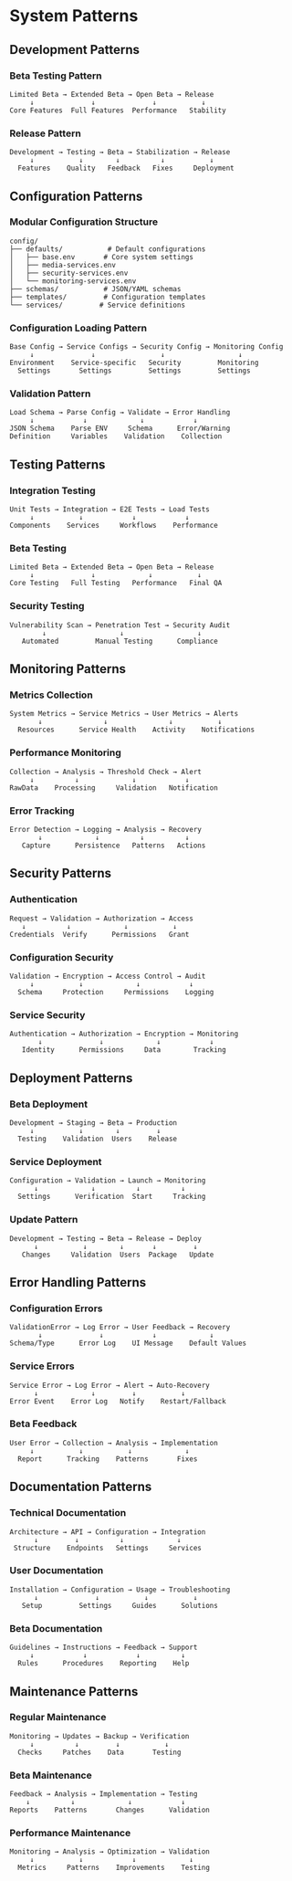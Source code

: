 # System Patterns

## Development Patterns

### Beta Testing Pattern

```
Limited Beta → Extended Beta → Open Beta → Release
     ↓              ↓              ↓           ↓
Core Features  Full Features  Performance   Stability
```

### Release Pattern

```
Development → Testing → Beta → Stabilization → Release
     ↓           ↓        ↓          ↓           ↓
  Features    Quality   Feedback   Fixes     Deployment
```

## Configuration Patterns

### Modular Configuration Structure

```
config/
├── defaults/           # Default configurations
│   ├── base.env       # Core system settings
│   ├── media-services.env
│   ├── security-services.env
│   └── monitoring-services.env
├── schemas/           # JSON/YAML schemas
├── templates/         # Configuration templates
└── services/         # Service definitions
```

### Configuration Loading Pattern

```
Base Config → Service Configs → Security Config → Monitoring Config
     ↓              ↓                ↓                  ↓
Environment    Service-specific   Security         Monitoring
  Settings       Settings         Settings         Settings
```

### Validation Pattern

```
Load Schema → Parse Config → Validate → Error Handling
     ↓            ↓             ↓            ↓
JSON Schema    Parse ENV     Schema      Error/Warning
Definition     Variables    Validation    Collection
```

## Testing Patterns

### Integration Testing

```
Unit Tests → Integration → E2E Tests → Load Tests
     ↓           ↓            ↓            ↓
Components    Services     Workflows    Performance
```

### Beta Testing

```
Limited Beta → Extended Beta → Open Beta → Release
     ↓              ↓             ↓           ↓
Core Testing   Full Testing   Performance   Final QA
```

### Security Testing

```
Vulnerability Scan → Penetration Test → Security Audit
        ↓                  ↓                  ↓
   Automated         Manual Testing      Compliance
```

## Monitoring Patterns

### Metrics Collection

```
System Metrics → Service Metrics → User Metrics → Alerts
       ↓               ↓               ↓           ↓
  Resources      Service Health    Activity    Notifications
```

### Performance Monitoring

```
Collection → Analysis → Threshold Check → Alert
     ↓          ↓             ↓            ↓
RawData    Processing     Validation   Notification
```

### Error Tracking

```
Error Detection → Logging → Analysis → Recovery
       ↓             ↓          ↓          ↓
   Capture      Persistence   Patterns   Actions
```

## Security Patterns

### Authentication

```
Request → Validation → Authorization → Access
   ↓          ↓             ↓           ↓
Credentials  Verify      Permissions   Grant
```

### Configuration Security

```
Validation → Encryption → Access Control → Audit
     ↓           ↓             ↓            ↓
  Schema     Protection     Permissions    Logging
```

### Service Security

```
Authentication → Authorization → Encryption → Monitoring
       ↓              ↓             ↓            ↓
   Identity      Permissions     Data        Tracking
```

## Deployment Patterns

### Beta Deployment

```
Development → Staging → Beta → Production
     ↓           ↓        ↓         ↓
  Testing    Validation  Users    Release
```

### Service Deployment

```
Configuration → Validation → Launch → Monitoring
      ↓             ↓          ↓          ↓
  Settings      Verification  Start     Tracking
```

### Update Pattern

```
Development → Testing → Beta → Release → Deploy
      ↓           ↓        ↓       ↓         ↓
   Changes     Validation  Users  Package   Update
```

## Error Handling Patterns

### Configuration Errors

```
ValidationError → Log Error → User Feedback → Recovery
       ↓              ↓            ↓             ↓
Schema/Type      Error Log    UI Message    Default Values
```

### Service Errors

```
Service Error → Log Error → Alert → Auto-Recovery
      ↓             ↓         ↓           ↓
Error Event    Error Log   Notify    Restart/Fallback
```

### Beta Feedback

```
User Error → Collection → Analysis → Implementation
     ↓           ↓           ↓             ↓
  Report      Tracking    Patterns       Fixes
```

## Documentation Patterns

### Technical Documentation

```
Architecture → API → Configuration → Integration
      ↓         ↓          ↓             ↓
 Structure    Endpoints   Settings     Services
```

### User Documentation

```
Installation → Configuration → Usage → Troubleshooting
      ↓              ↓           ↓           ↓
   Setup         Settings     Guides      Solutions
```

### Beta Documentation

```
Guidelines → Instructions → Feedback → Support
     ↓            ↓            ↓          ↓
  Rules      Procedures    Reporting    Help
```

## Maintenance Patterns

### Regular Maintenance

```
Monitoring → Updates → Backup → Verification
     ↓          ↓         ↓           ↓
  Checks     Patches    Data       Testing
```

### Beta Maintenance

```
Feedback → Analysis → Implementation → Testing
    ↓          ↓             ↓            ↓
Reports    Patterns       Changes      Validation
```

### Performance Maintenance

```
Monitoring → Analysis → Optimization → Validation
     ↓           ↓            ↓             ↓
  Metrics     Patterns    Improvements    Testing